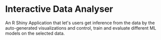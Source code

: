 # Interactive Data Analyser

An R Shiny Application that let's users get inference from the data by the auto-generated visualizations and control, train and evaluate different ML models on the selected data.
